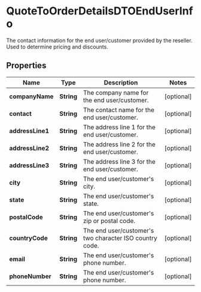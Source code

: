 

# QuoteToOrderDetailsDTOEndUserInfo

The contact information for the end user/customer provided by the reseller. Used to determine pricing and discounts.

## Properties

| Name | Type | Description | Notes |
|------------ | ------------- | ------------- | -------------|
|**companyName** | **String** | The company name for the end user/customer. |  [optional] |
|**contact** | **String** | The contact name for the end user/customer. |  [optional] |
|**addressLine1** | **String** | The address line 1 for the end user/customer. |  [optional] |
|**addressLine2** | **String** | The address line 2 for the end user/customer. |  [optional] |
|**addressLine3** | **String** | The address line 3 for the end user/customer. |  [optional] |
|**city** | **String** | The end user/customer&#39;s city. |  [optional] |
|**state** | **String** | The end user/customer&#39;s state. |  [optional] |
|**postalCode** | **String** | The end user/customer&#39;s zip or postal code. |  [optional] |
|**countryCode** | **String** | The end user/customer&#39;s two character ISO country code. |  [optional] |
|**email** | **String** | The end user/customer&#39;s phone number. |  [optional] |
|**phoneNumber** | **String** | The end user/customer&#39;s phone number. |  [optional] |




